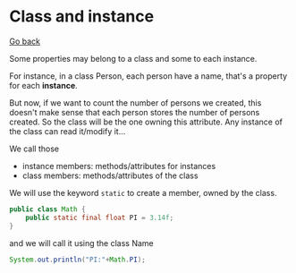 # Class and instance

[Go back](../index.md#vocabulary)

Some properties may belong to a class and some to each instance.

For instance, in a class Person, each person have a name, that's a property for each **instance**.

But now, if we want to count the number of persons we created, this doesn't make sense that each person stores the number of persons created. So the class will be the one owning this attribute. Any instance of the class can read it/modify it... 

We call those

* instance members: methods/attributes for instances
* class members: methods/attributes of the class

We will use the keyword `static` to create a member, owned by the class.

```java
public class Math {
    public static final float PI = 3.14f;
}
```

and we will call it using the class Name

```java
System.out.println("PI:"+Math.PI);
```